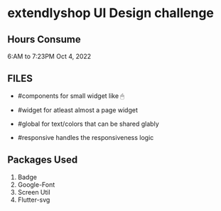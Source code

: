 # extendlyshop UI Design challenge


## Hours Consume 
6:AM to 7:23PM Oct 4, 2022

## FILES
- #components for small widget like 🖱 

- #widget for atleast almost a page widget

- #global for text/colors that can be shared glably

- #responsive handles the responsiveness logic

## Packages Used
1. Badge
2. Google-Font
3. Screen Util
4. Flutter-svg






